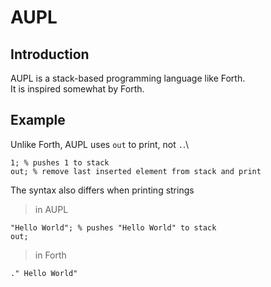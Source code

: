 # AUPL
## Introduction
AUPL is a stack-based programming language like Forth.\
It is inspired somewhat by Forth.
## Example
Unlike Forth, AUPL uses `out` to print, not `.`.\
```
1; % pushes 1 to stack
out; % remove last inserted element from stack and print
```
The syntax also differs when printing strings
> in AUPL
```
"Hello World"; % pushes "Hello World" to stack
out;
```
> in Forth
```
." Hello World"
```
